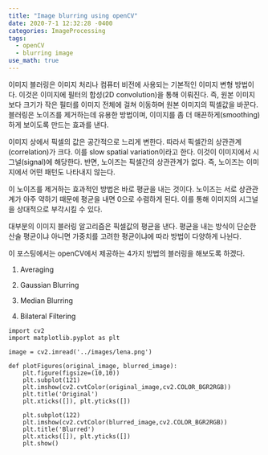 ```yaml
---
title: "Image blurring using openCV"
date: 2020-7-1 12:32:28 -0400
categories: ImageProcessing
tags:
  - openCV 
  - blurring image
use_math: true
---
```


이미지 블러링은 이미지 처리나 컴퓨터 비전에 사용되는 기본적인 이미지 변형 방법이다. 이것은 이미지에 필터의 합성(2D convolution)을 통해 이뤄진다. 
즉, 원본 이미지 보다 크기가 작은 필터를 이미지 전체에 걸쳐 이동하며 원본 이미지의 픽셀값을 바꾼다. 
블러링은 노이즈를 제거하는데 유용한 방법이며, 이미지를 좀 더 매끈하게(smoothing) 하게 보이도록 만드는 효과를 낸다. 

이미지 상에서 픽셀의 값은 공간적으로 느리게 변한다. 따라서 픽셀간의 상관관계 (correlation)가 크다. 
이를 slow spatial variation이라고 한다. 이것이 이미지에서 시그널(signal)에 해당한다. 반면, 노이즈는 픽셀간의 상관관계가 없다. 즉, 노이즈는 이미지에서 어떤 패턴도 나타내지 않는다.


이 노이즈를 제거하는 효과적인 방법은 바로 평균을 내는 것이다. 노이즈는 서로 상관관계가 아주 약하기 때문에 평균을 내면 0으로 수렴하게 된다. 이를 통해 이미지의 시그널을 상대적으로 부각시킬 수 있다. 

대부분의 이미지 블러링 알고리즘은 픽셀값의 평균을 낸다. 평균을 내는 방식이 단순한 산술 평균이냐 아니면 가중치를 고려한 평균이냐에 따라 방법이 다양하게 나뉜다. 


이 포스팅에서는 openCV에서 제공하는 4가지 방법의 블러링을 해보도록 하겠다. 

 
1. Averaging 

2. Gaussian Blurring 

3. Median Blurring

4. Bilateral Filtering 

```
import cv2
import matplotlib.pyplot as plt
 
image = cv2.imread('../images/lena.png')
 
def plotFigures(original_image, blurred_image):
    plt.figure(figsize=(10,10))
    plt.subplot(121)
    plt.imshow(cv2.cvtColor(original_image,cv2.COLOR_BGR2RGB))
    plt.title('Original')
    plt.xticks([]), plt.yticks([])
 
    plt.subplot(122)
    plt.imshow(cv2.cvtColor(blurred_image,cv2.COLOR_BGR2RGB))
    plt.title('Blurred')
    plt.xticks([]), plt.yticks([])
    plt.show()
```
